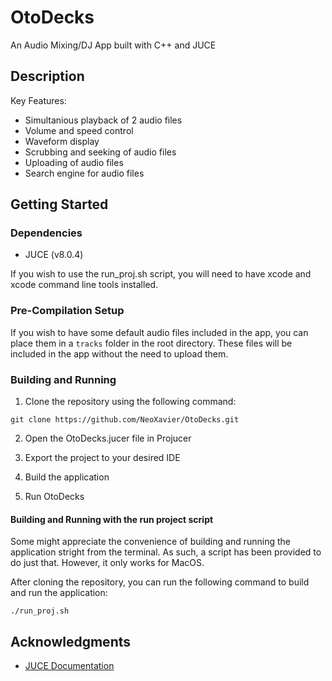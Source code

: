 # OtoDecks

An Audio Mixing/DJ App built with C++ and JUCE

## Description

Key Features:
- Simultanious playback of 2 audio files
- Volume and speed control
- Waveform display
- Scrubbing and seeking of audio files
- Uploading of audio files
- Search engine for audio files

## Getting Started

### Dependencies

* JUCE (v8.0.4)

If you wish to use the run\_proj.sh script, you will need to have xcode and xcode command line tools installed.

### Pre-Compilation Setup
If you wish to have some default audio files included in the app, you can place them in a `tracks` folder in the root directory.
These files will be included in the app without the need to upload them.

### Building and Running

1. Clone the repository using the following command:
```
git clone https://github.com/NeoXavier/OtoDecks.git
```

2. Open the OtoDecks.jucer file in Projucer

3. Export the project to your desired IDE

4. Build the application

5. Run OtoDecks

#### Building and Running with the run project script
Some might appreciate the convenience of building and running the application stright from the terminal.
As such, a script has been provided to do just that. However, it only works for MacOS.

After cloning the repository, you can run the following command to build and run the application:
```
./run_proj.sh
```

## Acknowledgments

* [JUCE Documentation](https://juce.com/learn/documentation/)
